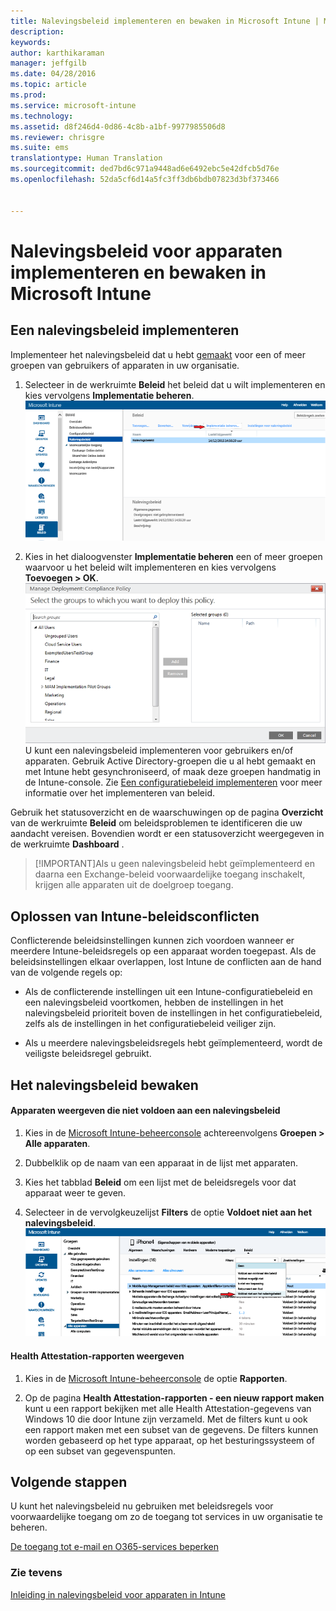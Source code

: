 ```yaml
---
title: Nalevingsbeleid implementeren en bewaken in Microsoft Intune | Microsoft Intune
description: 
keywords: 
author: karthikaraman
manager: jeffgilb
ms.date: 04/28/2016
ms.topic: article
ms.prod: 
ms.service: microsoft-intune
ms.technology: 
ms.assetid: d8f246d4-0d86-4c8b-a1bf-9977985506d8
ms.reviewer: chrisgre
ms.suite: ems
translationtype: Human Translation
ms.sourcegitcommit: ded7bd6c971a9448ad6e6492ebc5e42dfcb5d76e
ms.openlocfilehash: 52da5cf6d14a5fc3ff3db6bdb07823d3bf373466


---
```


# Nalevingsbeleid voor apparaten implementeren en bewaken in Microsoft Intune
## Een nalevingsbeleid implementeren
Implementeer het nalevingsbeleid dat u hebt [gemaakt](create-a-device-compliance-policy-in-microsoft-intune.md) voor een of meer groepen van gebruikers of apparaten in uw organisatie.

1.  Selecteer in de werkruimte **Beleid** het beleid dat u wilt implementeren en kies vervolgens **Implementatie beheren**.
![Schermafbeelding van de pagina voor het nalevingsbeleid waarin boven de menuoptie Implementatie beheren wordt weergegeven](./media/intune-sa-3c-deploy-compliance-policy2.png)

2.  Kies in het dialoogvenster **Implementatie beheren** een of meer groepen waarvoor u het beleid wilt implementeren en kies vervolgens **Toevoegen > OK**.
![Schermopname van het dialoogvenster Implementatie beheren](./media/intune-sa-3d-deploy-compliance-policy3-Manage.png) U kunt een nalevingsbeleid implementeren voor gebruikers en/of apparaten. Gebruik Active Directory-groepen die u al hebt gemaakt en met Intune hebt gesynchroniseerd, of maak deze groepen handmatig in de Intune-console. Zie [Een configuratiebeleid implementeren](manage-settings-and-features-on-your-devices-with-microsoft-intune-policies.md) voor meer informatie over het implementeren van beleid.

Gebruik het statusoverzicht en de waarschuwingen op de pagina **Overzicht** van de werkruimte **Beleid** om beleidsproblemen te identificeren die uw aandacht vereisen. Bovendien wordt er een statusoverzicht weergegeven in de werkruimte **Dashboard** .

> [!IMPORTANT]Als u geen nalevingsbeleid hebt geïmplementeerd en daarna een Exchange-beleid voorwaardelijke toegang inschakelt, krijgen alle apparaten uit de doelgroep toegang.

## Oplossen van Intune-beleidsconflicten
Conflicterende beleidsinstellingen kunnen zich voordoen wanneer er meerdere Intune-beleidsregels op een apparaat worden toegepast. Als de beleidsinstellingen elkaar overlappen, lost Intune de conflicten aan de hand van de volgende regels op:

-   Als de conflicterende instellingen uit een Intune-configuratiebeleid en een nalevingsbeleid voortkomen, hebben de instellingen in het nalevingsbeleid prioriteit boven de instellingen in het configuratiebeleid, zelfs als de instellingen in het configuratiebeleid veiliger zijn.

-   Als u meerdere nalevingsbeleidsregels hebt geïmplementeerd, wordt de veiligste beleidsregel gebruikt.

## Het nalevingsbeleid bewaken

#### Apparaten weergeven die niet voldoen aan een nalevingsbeleid

1.  Kies in de [Microsoft Intune-beheerconsole](https://manage.microsoft.com) achtereenvolgens **Groepen > Alle apparaten**.

2.  Dubbelklik op de naam van een apparaat in de lijst met apparaten.

3.  Kies het tabblad **Beleid** om een lijst met de beleidsregels voor dat apparaat weer te geven.

4.  Selecteer in de vervolgkeuzelijst **Filters** de optie **Voldoet niet aan het nalevingsbeleid**.
![Schermafbeelding van de lijst met opties in de lijst met filters](./media/intune-sa-3e-view-device-noncompliance.png)

#### Health Attestation-rapporten weergeven

1.  Kies in de [Microsoft Intune-beheerconsole](https://manage.microsoft.com) de optie **Rapporten**.

2.  Op de pagina **Health Attestation-rapporten - een nieuw rapport maken** kunt u een rapport bekijken met alle Health Attestation-gegevens van Windows 10 die door Intune zijn verzameld. Met de filters kunt u ook een rapport maken met een subset van de gegevens. De filters kunnen worden gebaseerd op het type apparaat, op het besturingssysteem of op een subset van gegevenspunten.


## Volgende stappen
U kunt het nalevingsbeleid nu gebruiken met beleidsregels voor voorwaardelijke toegang om zo de toegang tot services in uw organisatie te beheren.

[De toegang tot e-mail en O365-services beperken](restrict-access-to-email-and-o365-services-with-microsoft-intune.md)


### Zie tevens
[Inleiding in nalevingsbeleid voor apparaten in Intune](introduction-to-device-compliance-policies-in-microsoft-intune.md)



<!--HONumber=Jun16_HO4-->



